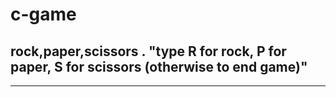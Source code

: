# c-game
rock,paper,scissors .
"type R for rock, P for paper, S for scissors (otherwise  to end game)"
----------------------------------------------------------------------
_______________________________________________________________________
